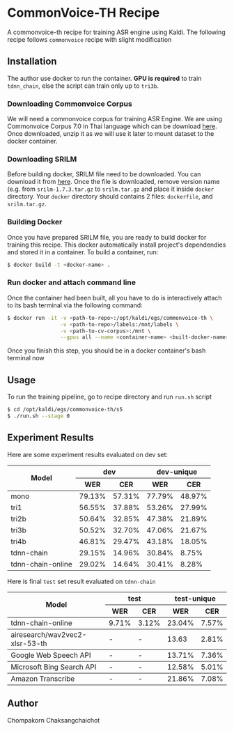 # CommonVoice-TH Recipe
A commonvoice-th recipe for training ASR engine using Kaldi. The following recipe follows `commonvoice` recipe with slight modification

## Installation
The author use docker to run the container. **GPU is required** to train `tdnn_chain`, else the script can train only up to `tri3b`.

### Downloading Commonvoice Corpus
We will need a commonvoice corpus for training ASR Engine. We are using Commonvoice Corpus 7.0 in Thai language which can be download [here](https://commonvoice.mozilla.org/th/datasets). Once downloaded, unzip it as we will use it later to mount dataset to the docker container.

### Downloading SRILM
Before building docker, SRILM file need to be downloaded. You can download it from [here](http://www.speech.sri.com/projects/srilm/download.html). Once the file is downloaded, remove version name (e.g. from `srilm-1.7.3.tar.gz` to `srilm.tar.gz` and place it inside `docker` directory. Your `docker` directory should contains 2 files: `dockerfile`, and `srilm.tar.gz`.

### Building Docker
Once you have prepared SRILM file, you are ready to build docker for training this recipe. This docker automatically install project's dependendies and stored it in a container. To build a container, run:
```bash
$ docker build -t <docker-name> .
```

### Run docker and attach command line
Once the container had been built, all you have to do is interactively attach to its bash terminal via the following command:
```bash
$ docker run -it -v <path-to-repo>:/opt/kaldi/egs/commonvoice-th \
                 -v <path-to-repo>/labels:/mnt/labels \
                 -v <path-to-cv-corpus>:/mnt \
                 --gpus all --name <container-name> <built-docker-name> bash
```
Once you finish this step, you should be in a docker container's bash terminal now

## Usage
To run the training pipeline, go to recipe directory and run `run.sh` script
```bash
$ cd /opt/kaldi/egs/commonvoice-th/s5
$ ./run.sh --stage 0
```

## Experiment Results
Here are some experiment results evaluated on dev set:

<table>
  <thead>
    <tr>
      <th rowspan="2">Model</th>
      <th colspan="2">dev</th>
      <th colspan="2">dev-unique</th>
    </tr>
    <tr>
      <th>WER</th>
      <th>CER</th>
      <th>WER</th>
      <th>CER</th>
    </tr>
  </thead>
  <tbody>
    <tr>
      <td>mono</td>
      <td>79.13%</td>
      <td>57.31%</td>
      <td>77.79%</td>
      <td>48.97%</td>
    </tr>
    <tr>
      <td>tri1</td>
      <td>56.55%</td>
      <td>37.88%</td>
      <td>53.26%</td>
      <td>27.99%</td>
    </tr>
    <tr>
      <td>tri2b</td>
      <td>50.64%</td>
      <td>32.85%</td>
      <td>47.38%</td>
      <td>21.89%</td>
    </tr>
    <tr>
      <td>tri3b</td>
      <td>50.52%</td>
      <td>32.70%</td>
      <td>47.06%</td>
      <td>21.67%</td>
    </tr>
    <tr>
      <td>tri4b</td>
      <td>46.81%</td>
      <td>29.47%</td>
      <td>43.18%</td>
      <td>18.05%</td>
    </tr>
    <tr>
      <td>tdnn-chain</td>
      <td>29.15%</td>
      <td>14.96%</td>
      <td>30.84%</td>
      <td>8.75%</td>
    </tr>
    <tr>
      <td>tdnn-chain-online</td>
      <td>29.02%</td>
      <td>14.64%</td>
      <td>30.41%</td>
      <td>8.28%</td>
    </tr>
  </tbody>
</table>

Here is final `test` set result evaluated on `tdnn-chain`

<table>
  <thead>
    <tr>
      <th rowspan="2">Model</th>
      <th colspan="2">test</th>
      <th colspan="2">test-unique</th>
    </tr>
    <tr>
      <th>WER</th>
      <th>CER</th>
      <th>WER</th>
      <th>CER</th>
    </tr>
  </thead>
  <tbody>
    <tr>
      <td>tdnn-chain-online</td>
      <td>9.71%</td>
      <td>3.12%</td>
      <td>23.04%</td>
      <td>7.57%</td>
    </tr>
  </tbody>
  <tbody>
    <tr>
      <td>airesearch/wav2vec2-xlsr-53-th</td>
      <td>-</td>
      <td>-</td>
      <td>13.63</td>
      <td>2.81%</td>
    </tr>
  </tbody>
  <tbody>
    <tr>
      <td>Google Web Speech API</td>
      <td>-</td>
      <td>-</td>
      <td>13.71%</td>
      <td>7.36%</td>
    </tr>
  </tbody>
  <tbody>
    <tr>
      <td>Microsoft Bing Search API</td>
      <td>-</td>
      <td>-</td>
      <td>12.58%</td>
      <td>5.01%</td>
    </tr>
  <tbody>
    <tr>
      <td>Amazon Transcribe</td>
      <td>-</td>
      <td>-</td>
      <td>21.86%</td>
      <td>7.08%</td>
    </tr>
  </tbody>

  </tbody>

</table> 

## Author
Chompakorn Chaksangchaichot
